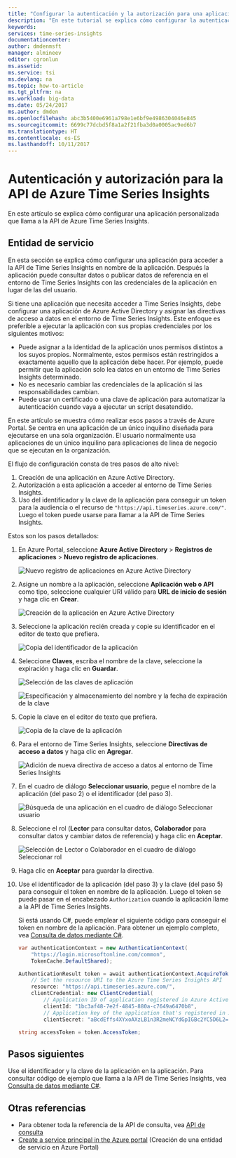 ```yaml
---
title: "Configurar la autenticación y la autorización para una aplicación personalizada que llama a la API de Azure Time Series Insights | Microsoft Docs"
description: "En este tutorial se explica cómo configurar la autenticación y la autorización para una aplicación personalizada que llama a la API de Azure Time Series Insights"
keywords: 
services: time-series-insights
documentationcenter: 
author: dmdenmsft
manager: almineev
editor: cgronlun
ms.assetid: 
ms.service: tsi
ms.devlang: na
ms.topic: how-to-article
ms.tgt_pltfrm: na
ms.workload: big-data
ms.date: 05/24/2017
ms.author: dmden
ms.openlocfilehash: abc3b5400e6961a798e1e6bf9e4986304046e845
ms.sourcegitcommit: 6699c77dcbd5f8a1a2f21fba3d0a0005ac9ed6b7
ms.translationtype: HT
ms.contentlocale: es-ES
ms.lasthandoff: 10/11/2017
---
```

# <a name="authentication-and-authorization-for-azure-time-series-insights-api"></a>Autenticación y autorización para la API de Azure Time Series Insights

En este artículo se explica cómo configurar una aplicación personalizada que llama a la API de Azure Time Series Insights.

## <a name="service-principal"></a>Entidad de servicio

En esta sección se explica cómo configurar una aplicación para acceder a la API de Time Series Insights en nombre de la aplicación. Después la aplicación puede consultar datos o publicar datos de referencia en el entorno de Time Series Insights con las credenciales de la aplicación en lugar de las del usuario.

Si tiene una aplicación que necesita acceder a Time Series Insights, debe configurar una aplicación de Azure Active Directory y asignar las directivas de acceso a datos en el entorno de Time Series Insights. Este enfoque es preferible a ejecutar la aplicación con sus propias credenciales por los siguientes motivos:

* Puede asignar a la identidad de la aplicación unos permisos distintos a los suyos propios. Normalmente, estos permisos están restringidos a exactamente aquello que la aplicación debe hacer. Por ejemplo, puede permitir que la aplicación solo lea datos en un entorno de Time Series Insights determinado.
* No es necesario cambiar las credenciales de la aplicación si las responsabilidades cambian.
* Puede usar un certificado o una clave de aplicación para automatizar la autenticación cuando vaya a ejecutar un script desatendido.

En este artículo se muestra cómo realizar esos pasos a través de Azure Portal. Se centra en una aplicación de un único inquilino diseñada para ejecutarse en una sola organización. El usuario normalmente usa aplicaciones de un único inquilino para aplicaciones de línea de negocio que se ejecutan en la organización.

El flujo de configuración consta de tres pasos de alto nivel:

1. Creación de una aplicación en Azure Active Directory.
2. Autorización a esta aplicación a acceder al entorno de Time Series Insights.
3. Uso del identificador y la clave de la aplicación para conseguir un token para la audiencia o el recurso de `"https://api.timeseries.azure.com/"`. Luego el token puede usarse para llamar a la API de Time Series Insights.

Estos son los pasos detallados:

1. En Azure Portal, seleccione **Azure Active Directory** > **Registros de aplicaciones** > **Nuevo registro de aplicaciones**.

   ![Nuevo registro de aplicaciones en Azure Active Directory](media/authentication-and-authorization/active-directory-new-application-registration.png)  

2. Asigne un nombre a la aplicación, seleccione **Aplicación web o API** como tipo, seleccione cualquier URI válido para **URL de inicio de sesión** y haga clic en **Crear**.

   ![Creación de la aplicación en Azure Active Directory](media/authentication-and-authorization/active-directory-create-web-api-application.png)

3. Seleccione la aplicación recién creada y copie su identificador en el editor de texto que prefiera.

   ![Copia del identificador de la aplicación](media/authentication-and-authorization/active-directory-copy-application-id.png)

4. Seleccione **Claves**, escriba el nombre de la clave, seleccione la expiración y haga clic en **Guardar**.

   ![Selección de las claves de aplicación](media/authentication-and-authorization/active-directory-application-keys.png)

   ![Especificación y almacenamiento del nombre y la fecha de expiración de la clave](media/authentication-and-authorization/active-directory-application-keys-save.png)

5. Copie la clave en el editor de texto que prefiera.

   ![Copia de la clave de la aplicación](media/authentication-and-authorization/active-directory-copy-application-key.png)

6. Para el entorno de Time Series Insights, seleccione **Directivas de acceso a datos** y haga clic en **Agregar**.

   ![Adición de nueva directiva de acceso a datos al entorno de Time Series Insights](media/authentication-and-authorization/time-series-insights-data-access-policies-add.png)

7. En el cuadro de diálogo **Seleccionar usuario**, pegue el nombre de la aplicación (del paso 2) o el identificador (del paso 3).

   ![Búsqueda de una aplicación en el cuadro de diálogo Seleccionar usuario](media/authentication-and-authorization/time-series-insights-data-access-policies-select-user.png)

8. Seleccione el rol (**Lector** para consultar datos, **Colaborador** para consultar datos y cambiar datos de referencia) y haga clic en **Aceptar**.

   ![Selección de Lector o Colaborador en el cuadro de diálogo Seleccionar rol](media/authentication-and-authorization/time-series-insights-data-access-policies-select-role.png)

9. Haga clic en **Aceptar** para guardar la directiva.

10. Use el identificador de la aplicación (del paso 3) y la clave (del paso 5) para conseguir el token en nombre de la aplicación. Luego el token se puede pasar en el encabezado `Authorization` cuando la aplicación llame a la API de Time Series Insights.

    Si está usando C#, puede emplear el siguiente código para conseguir el token en nombre de la aplicación. Para obtener un ejemplo completo, vea [Consulta de datos mediante C#](time-series-insights-query-data-csharp.md).

    ```csharp
    var authenticationContext = new AuthenticationContext(
        "https://login.microsoftonline.com/common",
        TokenCache.DefaultShared);

    AuthenticationResult token = await authenticationContext.AcquireTokenAsync(
        // Set the resource URI to the Azure Time Series Insights API
        resource: "https://api.timeseries.azure.com/", 
        clientCredential: new ClientCredential(
            // Application ID of application registered in Azure Active Directory
            clientId: "1bc3af48-7e2f-4845-880a-c7649a6470b8", 
            // Application key of the application that's registered in Azure Active Directory
            clientSecret: "aBcdEffs4XYxoAXzLB1n3R2meNCYdGpIGBc2YC5D6L2="));

    string accessToken = token.AccessToken;
    ```

## <a name="next-steps"></a>Pasos siguientes

Use el identificador y la clave de la aplicación en la aplicación. Para consultar código de ejemplo que llama a la API de Time Series Insights, vea [Consulta de datos mediante C#](time-series-insights-query-data-csharp.md).

## <a name="see-also"></a>Otras referencias

* Para obtener toda la referencia de la API de consulta, vea [API de consulta](/rest/api/time-series-insights/time-series-insights-reference-queryapi)
* [Create a service principal in the Azure portal](../azure-resource-manager/resource-group-create-service-principal-portal.md) (Creación de una entidad de servicio en Azure Portal)
